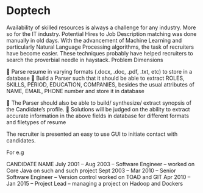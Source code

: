 # Doptech

Availability of skilled resources is always a challenge for any industry. More so for the IT industry. Potential Hires
to Job Description matching was done manually in old days. With the advancement of Machine Learning and
particularly Natural Language Processing algorithms, the task of recruiters have become easier. These
techniques probably have helped recruiters to search the proverbial needle in haystack.
Problem Dimensions

 Parse resume in varying formats (.docx, .doc, .pdf, .txt, etc) to store in a database
 Build a Parser such that it should be able to extract ROLES, SKILLS, PERIOD, EDUCATION,
COMPANIES, besides the usual attributes of NAME, EMAIL, PHONE number and store it in
database

 The Parser should also be able to build/ synthesize/ extract synopsis of the Candidate’s profile.
 Solutions will be judged on the ability to extract accurate information in the above fields in
database for different formats and filetypes of resume

The recruiter is presented an easy to use GUI to initiate contact with candidates.

For e.g

CANDIDATE NAME
July 2001 – Aug 2003 – Software Engineer – worked on Core Java on such and such project
Sept 2003 – Mar 2010 – Senior Software Engineer – Version control worked on TOAD and GIT
Apr 2010 – Jan 2015 – Project Lead – managing a project on Hadoop and Dockers
